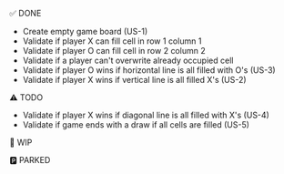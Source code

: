 ✅ DONE
- Create empty game board (US-1)
- Validate if player X can fill cell in row 1 column 1
- Validate if player O can fill cell in row 2 column 2
- Validate if a player can't overwrite already occupied cell
- Validate if player O wins if horizontal line is all filled with O's (US-3)
- Validate if player X wins if vertical line is all filled X's (US-2)

⚠️ TODO
- Validate if player X wins if diagonal line is all filled with X's (US-4)
- Validate if game ends with a draw if all cells are filled (US-5)

🚧 WIP

🅿️ PARKED

